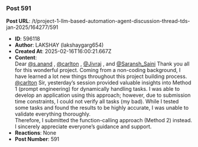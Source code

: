 ### Post 591
**Post URL**: /t/project-1-llm-based-automation-agent-discussion-thread-tds-jan-2025/164277/591
- **ID**: 596118
- **Author**: LAKSHAY (lakshaygarg654)
- **Created At**: 2025-02-16T16:00:21.667Z
- **Content**:  
  Dear <a class="mention" href="/u/s.anand">@s.anand</a> , <a class="mention" href="/u/carlton">@carlton</a> , <a class="mention" href="/u/jivraj">@Jivraj</a> , and <a class="mention" href="/u/saransh_saini">@Saransh_Saini</a>
Thank you all for this wonderful project. Coming from a non-coding background, I have learned a lot new things throughout this project building process.
<a class="mention" href="/u/carlton">@carlton</a> Sir, yesterday’s session provided valuable insights into Method 1 (prompt engineering) for dynamically handling tasks. I was able to develop an application using this approach; however, due to submission time constraints, I could not verify all tasks (my bad). While I tested some tasks and found the results to be highly accurate, I was unable to validate everything thoroughly.<br>
Therefore, I submitted the function-calling approach (Method 2) instead.
I sincerely appreciate everyone’s guidance and support.
- **Reactions**: None
- **Post Number**: 591

